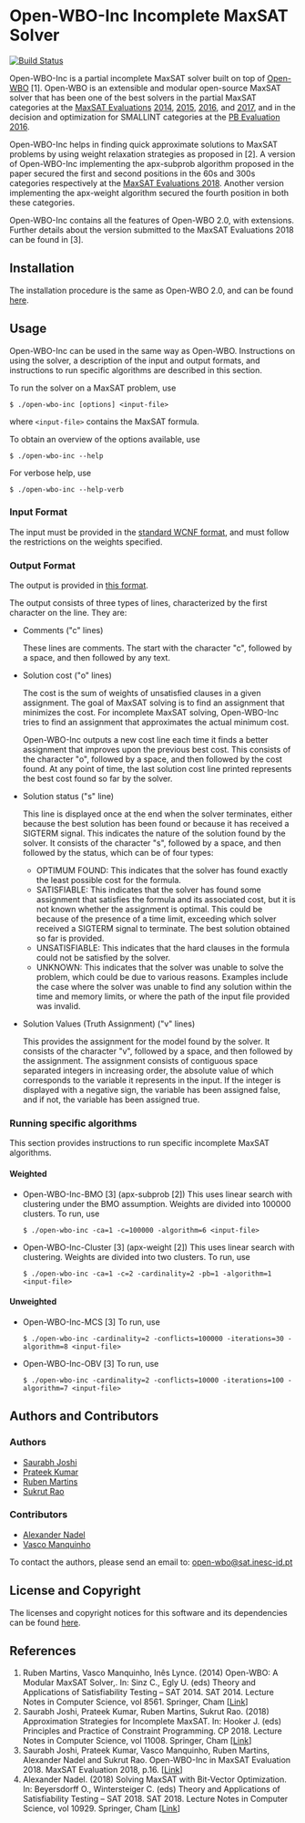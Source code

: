 # Open-WBO-Inc Incomplete MaxSAT Solver
[![Build Status](https://travis-ci.com/GoodDeeds/open-wbo-incomplete.svg?token=mYsgPy4zsL5qQDoHBaME&branch=update_readme)](https://travis-ci.com/GoodDeeds/open-wbo-incomplete)

Open-WBO-Inc is a partial incomplete MaxSAT solver built on top of [Open-WBO](https://github.com/sat-group/open-wbo) [1]. Open-WBO is an extensible and modular open-source MaxSAT solver that has been one of the best solvers in the partial MaxSAT categories at the [MaxSAT Evaluations](https://maxsat-evaluations.github.io/) [2014](http://www.maxsat.udl.cat/14/), [2015](http://www.maxsat.udl.cat/15/index.html), [2016](http://www.maxsat.udl.cat/16/index.html), and [2017](https://maxsat-evaluations.github.io/2017/), and in the decision and optimization for SMALLINT categories at the [PB Evaluation 2016](http://www.cril.univ-artois.fr/PB16/).

Open-WBO-Inc helps in finding quick approximate solutions to MaxSAT problems by using weight relaxation strategies as proposed in [2]. A version of Open-WBO-Inc implementing the apx-subprob algorithm proposed in the paper secured the first and second positions in the 60s and 300s categories respectively at the [MaxSAT Evaluations 2018](https://maxsat-evaluations.github.io/2018/). Another version implementing the apx-weight algorithm secured the fourth position in both these categories.

Open-WBO-Inc contains all the features of Open-WBO 2.0, with extensions. Further details about the version submitted to the MaxSAT Evaluations 2018 can be found in [3].

## Installation
The installation procedure is the same as Open-WBO 2.0, and can be found [here](INSTALL.md).

## Usage
Open-WBO-Inc can be used in the same way as Open-WBO. Instructions on using the solver, a description of the input and output formats, and instructions to run specific algorithms are described in this section.

To run the solver on a MaxSAT problem, use
```
$ ./open-wbo-inc [options] <input-file>
```
where `<input-file>` contains the MaxSAT formula.

To obtain an overview of the options available, use
```
$ ./open-wbo-inc --help
```
For verbose help, use
```
$ ./open-wbo-inc --help-verb
```

### Input Format
The input must be provided in the [standard WCNF format](https://maxsat-evaluations.github.io/2018/rules.html#input), and must follow the restrictions on the weights specified.

### Output Format
The output is provided in [this format](https://maxsat-evaluations.github.io/2018/rules.html#output).

The output consists of three types of lines, characterized by the first character on the line. They are:
* Comments ("c" lines)

  These lines are comments. The start with the character "c", followed by a space, and then followed by any text.
* Solution cost ("o" lines)

  The cost is the sum of weights of unsatisfied clauses in a given assignment. The goal of MaxSAT solving is to find an assignment that minimizes the cost. For incomplete MaxSAT solving, Open-WBO-Inc tries to find an assignment that approximates the actual minimum cost.

  Open-WBO-Inc outputs a new cost line each time it finds a better assignment that improves upon the previous best cost. This consists of the character "o", followed by a space, and then followed by the cost found. At any point of time, the last solution cost line printed represents the best cost found so far by the solver.
* Solution status ("s" line)

  This line is displayed once at the end when the solver terminates, either because the best solution has been found or because it has received a SIGTERM signal. This indicates the nature of the solution found by the solver. It consists of the character "s", followed by a space, and then followed by the status, which can be of four types:
  * OPTIMUM FOUND:
    This indicates that the solver has found exactly the least possible cost for the formula.
  * SATISFIABLE:
    This indicates that the solver has found some assignment that satisfies the formula and its associated cost, but it is not known whether the assignment is optimal. This could be because of the presence of a time limit, exceeding which solver received a SIGTERM signal to terminate. The best solution obtained so far is provided.
  * UNSATISFIABLE:
    This indicates that the hard clauses in the formula could not be satisfied by the solver.
  * UNKNOWN:
    This indicates that the solver was unable to solve the problem, which could be due to various reasons. Examples include the case where the solver was unable to find any solution within the time and memory limits, or where the path of the input file provided was invalid.
* Solution Values (Truth Assignment) ("v" lines)

  This provides the assignment for the model found by the solver. It consists of the character "v", followed by a space, and then followed by the assignment. The assignment consists of contiguous space separated integers in increasing order, the absolute value of which corresponds to the variable it represents in the input. If the integer is displayed with a negative sign, the variable has been assigned false, and if not, the variable has been assigned true.

### Running specific algorithms
This section provides instructions to run specific incomplete MaxSAT algorithms.

#### Weighted

* Open-WBO-Inc-BMO [3] \(apx-subprob [2]\)
  This uses linear search with clustering under the BMO assumption. Weights are divided into 100000 clusters. To run, use
  ```
  $ ./open-wbo-inc -ca=1 -c=100000 -algorithm=6 <input-file>
  ```
* Open-WBO-Inc-Cluster [3] \(apx-weight [2]\)
  This uses linear search with clustering. Weights are divided into two clusters. To run, use
  ```
  $ ./open-wbo-inc -ca=1 -c=2 -cardinality=2 -pb=1 -algorithm=1 <input-file>
  ```

#### Unweighted

* Open-WBO-Inc-MCS [3]
  To run, use
  ```
  $ ./open-wbo-inc -cardinality=2 -conflicts=100000 -iterations=30 -algorithm=8 <input-file>
  ```
* Open-WBO-Inc-OBV [3]
  To run, use
  ```
  $ ./open-wbo-inc -cardinality=2 -conflicts=10000 -iterations=100 -algorithm=7 <input-file>

  ```

## Authors and Contributors
### Authors
* [Saurabh Joshi](https://sbjoshi.github.io/)
* [Prateek Kumar](https://prateekkumar.in/)
* [Ruben Martins](https://sat-group.github.io/ruben/)
* [Sukrut Rao](https://github.com/GoodDeeds/)

### Contributors
* [Alexander Nadel](http://www.cs.tau.ac.il/research/alexander.nadel/)
* [Vasco Manquinho](http://sat.inesc-id.pt/~vmm/)

To contact the authors, please send an email to:  [open-wbo@sat.inesc-id.pt](mailto:open-wbo@sat.inesc-id.pt)

## License and Copyright
The licenses and copyright notices for this software and its dependencies can be found [here](LICENSE).

## References
1. Ruben Martins, Vasco Manquinho, Inês Lynce. (2014) Open-WBO: A Modular MaxSAT Solver,. In: Sinz C., Egly U. (eds) Theory and Applications of Satisfiability Testing – SAT 2014. SAT 2014. Lecture Notes in Computer Science, vol 8561. Springer, Cham [[Link](https://link.springer.com/chapter/10.1007/978-3-319-09284-3_33)]
2. Saurabh Joshi, Prateek Kumar, Ruben Martins, Sukrut Rao. (2018) Approximation Strategies for Incomplete MaxSAT. In: Hooker J. (eds) Principles and Practice of Constraint Programming. CP 2018. Lecture Notes in Computer Science, vol 11008. Springer, Cham [[Link](https://link.springer.com/chapter/10.1007%2F978-3-319-98334-9_15)]
3. Saurabh Joshi, Prateek Kumar, Vasco Manquinho, Ruben Martins, Alexander Nadel and Sukrut Rao. Open-WBO-Inc in MaxSAT Evaluation 2018. MaxSAT Evaluation 2018, p.16. [[Link](https://helda.helsinki.fi/bitstream/handle/10138/237139/mse18_proceedings.pdf?sequence=1#page=17)]
4. Alexander Nadel. (2018) Solving MaxSAT with Bit-Vector Optimization. In: Beyersdorff O., Wintersteiger C. (eds) Theory and Applications of Satisfiability Testing – SAT 2018. SAT 2018. Lecture Notes in Computer Science, vol 10929. Springer, Cham [[Link](https://link.springer.com/chapter/10.1007/978-3-319-94144-8_4)]